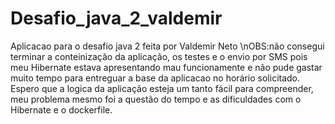 # Desafio_java_2_valdemir
Aplicacao para o desafio java 2 feita por Valdemir Neto
\nOBS:não consegui terminar a conteinização da aplicação, os testes e o envio por SMS pois meu Hibernate estava apresentando mau funcionamente e não pude gastar muito tempo para entreguar a base da aplicacao no horário solicitado.
Espero que a logica da aplicação esteja um tanto fácil para compreender, meu problema mesmo foi a questão do tempo e as dificuldades com o Hibernate e o dockerfile.
